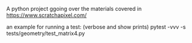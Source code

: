 A python project ggoing over the materials covered in https://www.scratchapixel.com/

an example for running a test:
(verbose and show prints)
pytest -vvv -s tests/geometry/test_matrix4.py